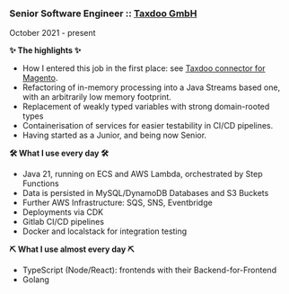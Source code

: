 ### Senior Software Engineer :: [Taxdoo GmbH](https://www.taxdoo.com)
<p class='date'>October 2021 - present</p>

**✨ The highlights ✨**

- How I entered this job in the first place: see [Taxdoo connector for Magento](#magento).
- Refactoring of in-memory processing into a Java Streams based one, with an arbitrarily low memory footprint.
- Replacement of weakly typed variables with strong domain-rooted types
- Containerisation of services for easier testability in CI/CD pipelines.
- Having started as a Junior, and being now Senior.

<p></p>

**🛠️ What I use every day 🛠️**

- Java 21, running on ECS and AWS Lambda, orchestrated by Step Functions
- Data is persisted in MySQL/DynamoDB Databases and S3 Buckets
- Further AWS Infrastructure: SQS, SNS, Eventbridge
- Deployments via CDK
- Gitlab CI/CD pipelines
- Docker and localstack for integration testing

<p></p>

**⛏️ What I use almost every day ⛏️**

- TypeScript (Node/React): frontends with their Backend-for-Frontend
- Golang
